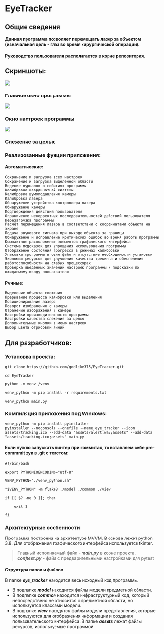 # EyeTracker
## Общие сведения
#### Данная программа позволяет перемещать лазер за объектом (изначальная цель - глаз во время хирургической операции).
#### Руководство пользователя располагается в корне репозитория.

## Скриншоты:

![](https://myoctocat.com/assets/images/base-octocat.svg)
### Главное окно программы

![](https://myoctocat.com/assets/images/base-octocat.svg)
### Окно настроек программы

![](https://myoctocat.com/assets/images/base-octocat.svg)
### Слежение за целью

### Реализованные фунции приложения:
#### Автоматические:
    Сохранение и загрузка всех настроек
    Сохранение и загрузка выделенной области
    Ведение журналов о событиях программы
    Калибровка координатной системы
    Калибровка шумоподавления камеры
    Калибровка лазера
    Обнаружение устройства контроллера лазера
    Обнаружение камеры
    Подтверждения действий пользователя
    Ограничение некорректных последовательностей действий пользователя
    Перезагрузка программы
    Расчёт перемещения лазера в соответствии с координатами объекта на экране
    Подача звукового сигнала при выходе объекта за границы
    Обнаружение и исправление критических ошибок во время работы программы
    Компактное расположение элементов графического интерфейса
    Система подсказок для упрощения использования программы
    Отображение состояния прогресса в режимах калибровки
    Упаковка программы в один файл и отсутствие необходимости установки
    Экономия ресурсов для улучшения качества трекинга и обеспечения работоспособности на слабых процессорах
    Проверка введённых значений настроек программы и подсказки по ожидаемому вводу пользователя

#### Ручные:
    Выделение объекта слежения
    Прерывание процесса калибровки или выделения
    Позиционирование лазера
    Поворот изображения с камеры
    Отражение изображения с камеры
    Настройки производительности программы
    Настройки качества слежения за целью
    Дополнительные кнопки в меню настроек
    Выбор цвета отрисовки линий

## Для разработчиков:

### Установка проекта:

    git clone https://github.com/godlike375/EyeTracker.git
    
    cd EyeTracker
    
    python -m venv /venv
    
    venv_python -m pip install -r requirements.txt
    
    venv_python main.py

### Компиляция приложения под Windows:

    venv_python -m pip install pyinstaller
    pyinstaller --noconsole --onefile --name eye_tracker --icon assets/tracking.ico --add-data "assets/alert.wav;assets" --add-data "assets/tracking.ico;assets" main.py

#### Если нужно запускать линтер при коммитах, то вставляем себе pre-commmit хук в .git с текстом:

    #!/bin/bash
    
    export PYTHONIOENCODING="utf-8"
    
    VENV_PYTHON="./venv_python.sh"
    
    "$VENV_PYTHON" -m flake8 ./model ./common ./view
    
    if [[ $? -ne 0 ]]; then
    
        exit 1
    
    fi 

### Архитектурные особенности
Программа построена на архитектуре MVVM. В основе лежит python 3.8.
Для отображения графического интерфейса используется tkinter.
> Главный исполняемый файл - ***main.py*** в корне проекта.
***conftest.py*** - файл с предварительными настройками для pytest

#### Структура папок и файлов
В папке ***eye_tracker*** находится весь исходный код программы. 
- В подпапке ***model*** находится файлы модели предметной области. 
- В подпапке ***common*** находится инфраструктурный код,
который непосредствено не относится к предметной области, но используется классами модели.
- В подпапке ***view*** находятся файлы модели представления, которые используются для отображения
информации и создания пользовательского интерфейса.
В папке ***assets*** лежат файлы ресурсов, используемые программой

